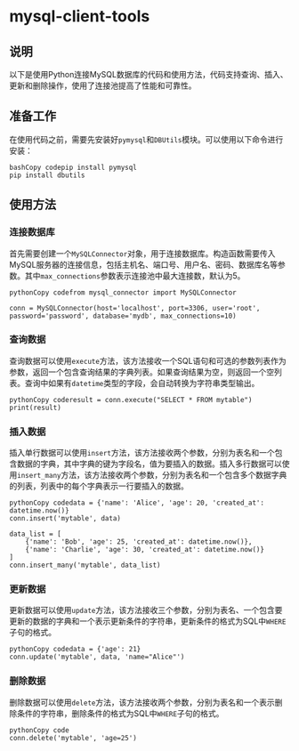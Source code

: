# mysql-client-tools
## 说明
以下是使用Python连接MySQL数据库的代码和使用方法，代码支持查询、插入、更新和删除操作，使用了连接池提高了性能和可靠性。

## 准备工作

在使用代码之前，需要先安装好`pymysql`和`DBUtils`模块。可以使用以下命令进行安装：

```
bashCopy codepip install pymysql
pip install dbutils
```

## 使用方法

### 连接数据库

首先需要创建一个`MySQLConnector`对象，用于连接数据库。构造函数需要传入MySQL服务器的连接信息，包括主机名、端口号、用户名、密码、数据库名等参数。其中`max_connections`参数表示连接池中最大连接数，默认为5。

```
pythonCopy codefrom mysql_connector import MySQLConnector

conn = MySQLConnector(host='localhost', port=3306, user='root', password='password', database='mydb', max_connections=10)
```

### 查询数据

查询数据可以使用`execute`方法，该方法接收一个SQL语句和可选的参数列表作为参数，返回一个包含查询结果的字典列表。如果查询结果为空，则返回一个空列表。查询中如果有`datetime`类型的字段，会自动转换为字符串类型输出。

```
pythonCopy coderesult = conn.execute("SELECT * FROM mytable")
print(result)
```

### 插入数据

插入单行数据可以使用`insert`方法，该方法接收两个参数，分别为表名和一个包含数据的字典，其中字典的键为字段名，值为要插入的数据。插入多行数据可以使用`insert_many`方法，该方法接收两个参数，分别为表名和一个包含多个数据字典的列表，列表中的每个字典表示一行要插入的数据。

```
pythonCopy codedata = {'name': 'Alice', 'age': 20, 'created_at': datetime.now()}
conn.insert('mytable', data)

data_list = [
    {'name': 'Bob', 'age': 25, 'created_at': datetime.now()},
    {'name': 'Charlie', 'age': 30, 'created_at': datetime.now()}
]
conn.insert_many('mytable', data_list)
```

### 更新数据

更新数据可以使用`update`方法，该方法接收三个参数，分别为表名、一个包含要更新的数据的字典和一个表示更新条件的字符串，更新条件的格式为SQL中`WHERE`子句的格式。

```
pythonCopy codedata = {'age': 21}
conn.update('mytable', data, 'name="Alice"')
```

### 删除数据

删除数据可以使用`delete`方法，该方法接收两个参数，分别为表名和一个表示删除条件的字符串，删除条件的格式为SQL中`WHERE`子句的格式。

```
pythonCopy code
conn.delete('mytable', 'age=25')
```
